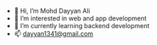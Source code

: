 - 👋 Hi, I’m Mohd Dayyan Ali
- 👀 I’m interested in web and app development
- 🌱 I’m currently learning backend development 
- 📫 dayyan1341@gmail.com

<!---
dayyan1341/dayyan1341 is a ✨ special ✨ repository because its `README.md` (this file) appears on your GitHub profile.
You can click the Preview link to take a look at your changes.
--->

